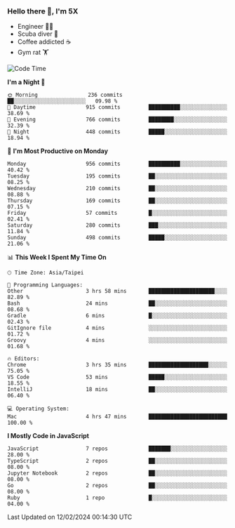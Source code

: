 ### Hello there 👋, I'm 5X

* Engineer 👨‍💻
* Scuba diver 🤿
* Coffee addicted ☕️
* Gym rat 🏋️

<!--START_SECTION:waka-->
![Code Time](http://img.shields.io/badge/Code%20Time-795%20hrs-blue)

**I'm a Night 🦉** 

```text
🌞 Morning                236 commits         ██░░░░░░░░░░░░░░░░░░░░░░░   09.98 % 
🌆 Daytime                915 commits         ██████████░░░░░░░░░░░░░░░   38.69 % 
🌃 Evening                766 commits         ████████░░░░░░░░░░░░░░░░░   32.39 % 
🌙 Night                  448 commits         █████░░░░░░░░░░░░░░░░░░░░   18.94 % 
```
📅 **I'm Most Productive on Monday** 

```text
Monday                   956 commits         ██████████░░░░░░░░░░░░░░░   40.42 % 
Tuesday                  195 commits         ██░░░░░░░░░░░░░░░░░░░░░░░   08.25 % 
Wednesday                210 commits         ██░░░░░░░░░░░░░░░░░░░░░░░   08.88 % 
Thursday                 169 commits         ██░░░░░░░░░░░░░░░░░░░░░░░   07.15 % 
Friday                   57 commits          █░░░░░░░░░░░░░░░░░░░░░░░░   02.41 % 
Saturday                 280 commits         ███░░░░░░░░░░░░░░░░░░░░░░   11.84 % 
Sunday                   498 commits         █████░░░░░░░░░░░░░░░░░░░░   21.06 % 
```


📊 **This Week I Spent My Time On** 

```text
🕑︎ Time Zone: Asia/Taipei

💬 Programming Languages: 
Other                    3 hrs 58 mins       █████████████████████░░░░   82.89 % 
Bash                     24 mins             ██░░░░░░░░░░░░░░░░░░░░░░░   08.68 % 
Gradle                   6 mins              █░░░░░░░░░░░░░░░░░░░░░░░░   02.43 % 
GitIgnore file           4 mins              ░░░░░░░░░░░░░░░░░░░░░░░░░   01.72 % 
Groovy                   4 mins              ░░░░░░░░░░░░░░░░░░░░░░░░░   01.68 % 

🔥 Editors: 
Chrome                   3 hrs 35 mins       ███████████████████░░░░░░   75.05 % 
VS Code                  53 mins             █████░░░░░░░░░░░░░░░░░░░░   18.55 % 
IntelliJ                 18 mins             ██░░░░░░░░░░░░░░░░░░░░░░░   06.40 % 

💻 Operating System: 
Mac                      4 hrs 47 mins       █████████████████████████   100.00 % 
```

**I Mostly Code in JavaScript** 

```text
JavaScript               7 repos             ███████░░░░░░░░░░░░░░░░░░   28.00 % 
TypeScript               2 repos             ██░░░░░░░░░░░░░░░░░░░░░░░   08.00 % 
Jupyter Notebook         2 repos             ██░░░░░░░░░░░░░░░░░░░░░░░   08.00 % 
Go                       2 repos             ██░░░░░░░░░░░░░░░░░░░░░░░   08.00 % 
Ruby                     1 repo              █░░░░░░░░░░░░░░░░░░░░░░░░   04.00 % 
```




 Last Updated on 12/02/2024 00:14:30 UTC
<!--END_SECTION:waka-->
